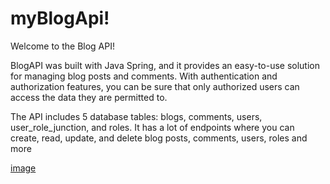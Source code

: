 # myBlogApi!
Welcome to the Blog API!

BlogAPI was built with Java Spring, and it provides an easy-to-use solution for managing blog posts and comments. With authentication and authorization features, you can be sure that only authorized users can access the data they are permitted to.

The API includes 5 database tables: blogs, comments, users, user_role_junction, and roles. It has a lot of endpoints where you can create, read, update, and delete blog posts, comments, users, roles and more



[image](https://user-images.githubusercontent.com/126611512/235956816-f9550955-0701-4cd4-96bb-3d9b9bae2db9.png)


